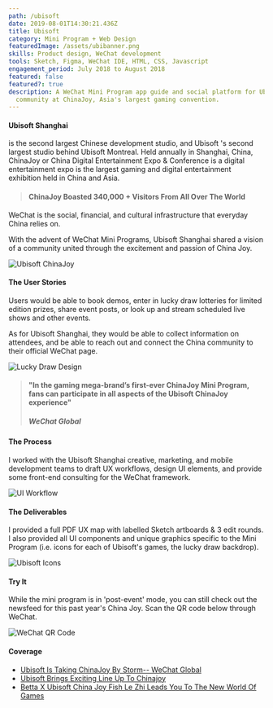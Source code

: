 ```yaml
---
path: /ubisoft
date: 2019-08-01T14:30:21.436Z
title: Ubisoft
category: Mini Program + Web Design
featuredImage: /assets/ubibanner.png
skills: Product design, WeChat development
tools: Sketch, Figma, WeChat IDE, HTML, CSS, Javascript
engagement_period: July 2018 to August 2018
featured: false
featured?: true
description: A WeChat Mini Program app guide and social platform for Ubisoft's
  community at ChinaJoy, Asia's largest gaming convention.
---
```

#### Ubisoft Shanghai

is the second largest Chinese development studio, and Ubisoft 's second largest studio behind Ubisoft Montreal. Held annually in Shanghai, China, ChinaJoy or China Digital Entertainment Expo & Conference is a digital entertainment expo is the largest gaming and digital entertainment exhibition held in China and Asia.

> #### ChinaJoy Boasted 340,000 + Visitors From All Over The World

WeChat is the social, financial, and cultural infrastructure that everyday China relies on.

With the advent of WeChat Mini Programs, Ubisoft Shanghai shared a vision of a community united through the excitement and passion of China Joy.

![Ubisoft ChinaJoy](/assets/ubi_cj.jpg "Ubisoft ChinaJoy")

#### The User Stories

Users would be able to book demos, enter in lucky draw lotteries for limited edition prizes, share event posts, or look up and stream scheduled live shows and other events.

As for Ubisoft Shanghai, they would be able to collect information on attendees, and be able to reach out and connect the China community to their official WeChat page.

![Lucky Draw Design](/assets/ubi_lucky.png "Lucky Draw Design")

> #### "In the gaming mega-brand’s first-ever ChinaJoy Mini Program, fans can participate in all aspects of the Ubisoft ChinaJoy experience"
>
> ##### *WeChat Global*

#### The Process

I worked with the Ubisoft Shanghai creative, marketing, and mobile development teams to draft UX workflows, design UI elements, and provide some front-end consulting for the WeChat framework.

![UI Workflow](/assets/ubi_ui.jpg "UI Workflow")

#### The Deliverables

I provided a full PDF UX map with labelled Sketch artboards & 3 edit rounds. I also provided all UI components and unique graphics specific to the Mini Program (i.e. icons for each of Ubisoft's games, the lucky draw backdrop).

![Ubisoft Icons](/assets/ubi_icons.png "Ubisoft Icons")

#### Try It

While the mini program is in 'post-event' mode, you can still check out the newsfeed for this past year's China Joy. Scan the QR code below through WeChat.

![WeChat QR Code](/assets/ubi_wechatqr.jpg "WeChat QR Code")

#### Coverage

<ul>

 <li><a href="https://mp.weixin.qq.com/s/OhuxV5_XkIEuES5QgS2Vyg" target="_blank" rel="noopener">Ubisoft Is Taking ChinaJoy By Storm-- WeChat Global</a></li>
 <li><a href="http://blog.ubi.com/en-GB/ubisoft-brings-exciting-line-chinajoy/" target="_blank" rel="noopener">Ubisoft Brings Exciting Line Up To Chinajoy</a>
</li>
 <li><a href="https://www.douyu.com/cms/new_list/201808/02/8373.shtml" target="_blank" rel="noopener">Betta X Ubisoft China Joy Fish Le Zhi Leads You To The New World Of Games</a></li>
</ul>